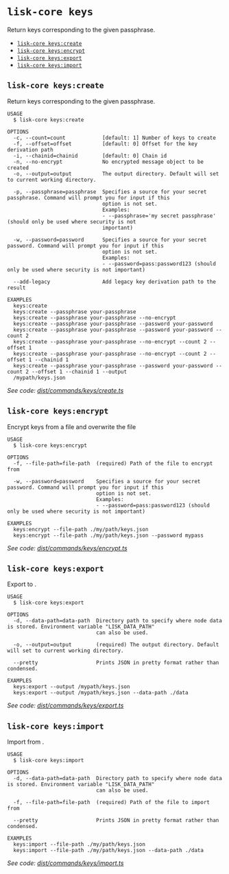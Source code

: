`lisk-core keys`
================

Return keys corresponding to the given passphrase.

* [`lisk-core keys:create`](#lisk-core-keyscreate)
* [`lisk-core keys:encrypt`](#lisk-core-keysencrypt)
* [`lisk-core keys:export`](#lisk-core-keysexport)
* [`lisk-core keys:import`](#lisk-core-keysimport)

## `lisk-core keys:create`

Return keys corresponding to the given passphrase.

```
USAGE
  $ lisk-core keys:create

OPTIONS
  -c, --count=count            [default: 1] Number of keys to create
  -f, --offset=offset          [default: 0] Offset for the key derivation path
  -i, --chainid=chainid        [default: 0] Chain id
  -n, --no-encrypt             No encrypted message object to be created
  -o, --output=output          The output directory. Default will set to current working directory.

  -p, --passphrase=passphrase  Specifies a source for your secret passphrase. Command will prompt you for input if this
                               option is not set.
                               Examples:
                               - --passphrase='my secret passphrase' (should only be used where security is not
                               important)

  -w, --password=password      Specifies a source for your secret password. Command will prompt you for input if this
                               option is not set.
                               Examples:
                               - --password=pass:password123 (should only be used where security is not important)

  --add-legacy                 Add legacy key derivation path to the result

EXAMPLES
  keys:create
  keys:create --passphrase your-passphrase
  keys:create --passphrase your-passphrase --no-encrypt
  keys:create --passphrase your-passphrase --password your-password
  keys:create --passphrase your-passphrase --password your-password --count 2
  keys:create --passphrase your-passphrase --no-encrypt --count 2 --offset 1
  keys:create --passphrase your-passphrase --no-encrypt --count 2 --offset 1 --chainid 1
  keys:create --passphrase your-passphrase --password your-password --count 2 --offset 1 --chainid 1 --output 
  /mypath/keys.json
```

_See code: [dist/commands/keys/create.ts](https://github.com/LiskHQ/lisk-core/blob/v4.0.0-rc.7/dist/commands/keys/create.ts)_

## `lisk-core keys:encrypt`

Encrypt keys from a file and overwrite the file

```
USAGE
  $ lisk-core keys:encrypt

OPTIONS
  -f, --file-path=file-path  (required) Path of the file to encrypt from

  -w, --password=password    Specifies a source for your secret password. Command will prompt you for input if this
                             option is not set.
                             Examples:
                             - --password=pass:password123 (should only be used where security is not important)

EXAMPLES
  keys:encrypt --file-path ./my/path/keys.json
  keys:encrypt --file-path ./my/path/keys.json --password mypass
```

_See code: [dist/commands/keys/encrypt.ts](https://github.com/LiskHQ/lisk-core/blob/v4.0.0-rc.7/dist/commands/keys/encrypt.ts)_

## `lisk-core keys:export`

Export to <FILE>.

```
USAGE
  $ lisk-core keys:export

OPTIONS
  -d, --data-path=data-path  Directory path to specify where node data is stored. Environment variable "LISK_DATA_PATH"
                             can also be used.

  -o, --output=output        (required) The output directory. Default will set to current working directory.

  --pretty                   Prints JSON in pretty format rather than condensed.

EXAMPLES
  keys:export --output /mypath/keys.json
  keys:export --output /mypath/keys.json --data-path ./data
```

_See code: [dist/commands/keys/export.ts](https://github.com/LiskHQ/lisk-core/blob/v4.0.0-rc.7/dist/commands/keys/export.ts)_

## `lisk-core keys:import`

Import from <FILE>.

```
USAGE
  $ lisk-core keys:import

OPTIONS
  -d, --data-path=data-path  Directory path to specify where node data is stored. Environment variable "LISK_DATA_PATH"
                             can also be used.

  -f, --file-path=file-path  (required) Path of the file to import from

  --pretty                   Prints JSON in pretty format rather than condensed.

EXAMPLES
  keys:import --file-path ./my/path/keys.json
  keys:import --file-path ./my/path/keys.json --data-path ./data
```

_See code: [dist/commands/keys/import.ts](https://github.com/LiskHQ/lisk-core/blob/v4.0.0-rc.7/dist/commands/keys/import.ts)_
